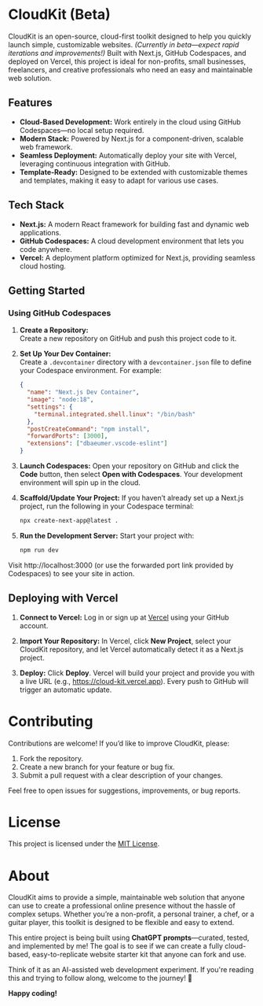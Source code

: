 # CloudKit (Beta)

CloudKit is an open-source, cloud-first toolkit designed to help you quickly launch simple, customizable websites. *(Currently in beta—expect rapid iterations and improvements!)* Built with Next.js, GitHub Codespaces, and deployed on Vercel, this project is ideal for non-profits, small businesses, freelancers, and creative professionals who need an easy and maintainable web solution.

## Features

- **Cloud-Based Development:** Work entirely in the cloud using GitHub Codespaces—no local setup required.
- **Modern Stack:** Powered by Next.js for a component-driven, scalable web framework.
- **Seamless Deployment:** Automatically deploy your site with Vercel, leveraging continuous integration with GitHub.
- **Template-Ready:** Designed to be extended with customizable themes and templates, making it easy to adapt for various use cases.

## Tech Stack

- **Next.js:** A modern React framework for building fast and dynamic web applications.
- **GitHub Codespaces:** A cloud development environment that lets you code anywhere.
- **Vercel:** A deployment platform optimized for Next.js, providing seamless cloud hosting.

## Getting Started

### Using GitHub Codespaces

1. **Create a Repository:**  
   Create a new repository on GitHub and push this project code to it.

2. **Set Up Your Dev Container:**  
   Create a `.devcontainer` directory with a `devcontainer.json` file to define your Codespace environment. For example:

   ```json
   {
     "name": "Next.js Dev Container",
     "image": "node:18",
     "settings": {
       "terminal.integrated.shell.linux": "/bin/bash"
     },
     "postCreateCommand": "npm install",
     "forwardPorts": [3000],
     "extensions": ["dbaeumer.vscode-eslint"]
   }

3.	**Launch Codespaces:**
    Open your repository on GitHub and click the **Code** button, then select **Open with Codespaces**. Your development environment will spin up in the cloud.

4.	**Scaffold/Update Your Project:**
    If you haven’t already set up a Next.js project, run the following in your Codespace terminal:
  	```sh
    npx create-next-app@latest .
    ```
   
5.	**Run the Development Server:**
    Start your project with:
    ```sh
    npm run dev
    ```
   
Visit http://localhost:3000 (or use the forwarded port link provided by Codespaces) to see your site in action.

## Deploying with Vercel
1.	**Connect to Vercel:**
    Log in or sign up at [Vercel](https://vercel.com) using your GitHub account.
  	
3.	**Import Your Repository:**
    In Vercel, click **New Project**, select your CloudKit repository, and let Vercel automatically detect it as a Next.js project.
  	
4.	**Deploy:**
    Click **Deploy**. Vercel will build your project and provide you with a live URL (e.g., https://cloud-kit.vercel.app). Every push to GitHub will trigger an automatic update.

# Contributing

Contributions are welcome! If you’d like to improve CloudKit, please:

1.	Fork the repository.
2.	Create a new branch for your feature or bug fix.
3.	Submit a pull request with a clear description of your changes.

Feel free to open issues for suggestions, improvements, or bug reports.

# License

This project is licensed under the [MIT License](https://mit-license.org).

# About

CloudKit aims to provide a simple, maintainable web solution that anyone can use to create a professional online presence without the hassle of complex setups. Whether you’re a non-profit, a personal trainer, a chef, or a guitar player, this toolkit is designed to be flexible and easy to extend.

This entire project is being built using **ChatGPT prompts**—curated, tested, and implemented by me! The goal is to see if we can create a fully cloud-based, easy-to-replicate website starter kit that anyone can fork and use.  

Think of it as an AI-assisted web development experiment. If you're reading this and trying to follow along, welcome to the journey! 🚀  

**Happy coding!**
